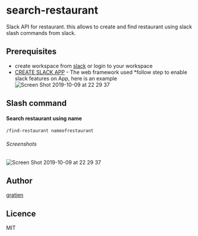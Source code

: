 # search-restaurant

Slack API for restaurant. this allows to create and find restaurant using slack slash commands from slack.

## Prerequisites

* create workspace from [slack](https://www.slack.com) or login to your workspace
* [CREATE SLACK APP](https://api.slack.com/) - The web framework used
*follow step to enable slack features on App, here is an example 
![Screen Shot 2019-10-09 at 22 29 37](https://user-images.githubusercontent.com/27460888/66519070-d8ab6680-eae6-11e9-9ecc-ec232671a84f.png)

## Slash command

#### Search restaurant using name

```
/find-restaurant nameofrestaurant
```
###### Screenshots
![Screen Shot 2019-10-09 at 22 29 37](https://user-images.githubusercontent.com/27460888/66517928-5326b700-eae4-11e9-8460-b8dd14d2deac.png)

## Author

[gratien](https://www.github.com/itsgracian)

## Licence
MIT


